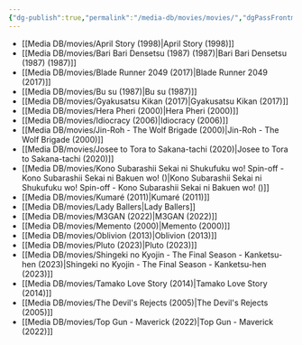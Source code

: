 ```yaml
---
{"dg-publish":true,"permalink":"/media-db/movies/movies/","dgPassFrontmatter":true,"noteIcon":"1","created":"2023-12-10T09:58:56.823+05:30","updated":"2023-12-14T11:51:51.694+05:30"}
---
```



- [[Media DB/movies/April Story (1998)\|April Story (1998)]]
- [[Media DB/movies/Bari Bari Densetsu (1987) (1987)\|Bari Bari Densetsu (1987) (1987)]]
- [[Media DB/movies/Blade Runner 2049 (2017)\|Blade Runner 2049 (2017)]]
- [[Media DB/movies/Bu su (1987)\|Bu su (1987)]]
- [[Media DB/movies/Gyakusatsu Kikan (2017)\|Gyakusatsu Kikan (2017)]]
- [[Media DB/movies/Hera Pheri (2000)\|Hera Pheri (2000)]]
- [[Media DB/movies/Idiocracy (2006)\|Idiocracy (2006)]]
- [[Media DB/movies/Jin-Roh - The Wolf Brigade (2000)\|Jin-Roh - The Wolf Brigade (2000)]]
- [[Media DB/movies/Josee to Tora to Sakana-tachi (2020)\|Josee to Tora to Sakana-tachi (2020)]]
- [[Media DB/movies/Kono Subarashii Sekai ni Shukufuku wo! Spin-off - Kono Subarashii Sekai ni Bakuen wo! ()\|Kono Subarashii Sekai ni Shukufuku wo! Spin-off - Kono Subarashii Sekai ni Bakuen wo! ()]]
- [[Media DB/movies/Kumaré (2011)\|Kumaré (2011)]]
- [[Media DB/movies/Lady Ballers\|Lady Ballers]]
- [[Media DB/movies/M3GAN (2022)\|M3GAN (2022)]]
- [[Media DB/movies/Memento (2000)\|Memento (2000)]]
- [[Media DB/movies/Oblivion (2013)\|Oblivion (2013)]]
- [[Media DB/movies/Pluto (2023)\|Pluto (2023)]]
- [[Media DB/movies/Shingeki no Kyojin - The Final Season - Kanketsu-hen (2023)\|Shingeki no Kyojin - The Final Season - Kanketsu-hen (2023)]]
- [[Media DB/movies/Tamako Love Story (2014)\|Tamako Love Story (2014)]]
- [[Media DB/movies/The Devil's Rejects (2005)\|The Devil's Rejects (2005)]]
- [[Media DB/movies/Top Gun - Maverick (2022)\|Top Gun - Maverick (2022)]]

